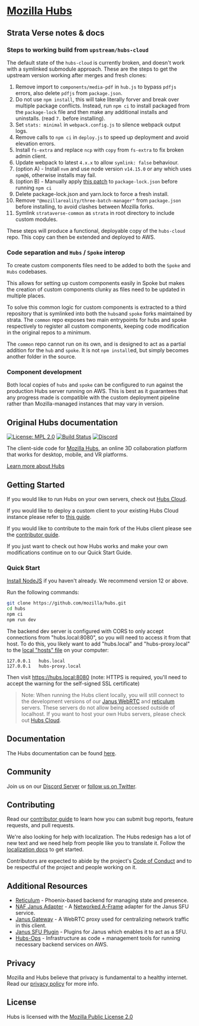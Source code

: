 # [Mozilla Hubs](https://hubs.mozilla.com/)

## Strata Verse notes & docs

### Steps to working build from `upstream/hubs-cloud`

The default state of the `hubs-cloud` is currently broken, and doesn't
work with a symlinked submodule approach. These are the steps to 
get the upstream version working after merges and fresh clones:

1. Remove import to `components/media-pdf` in `hub.js` to bypass `pdfjs` errors, also delete `pdfjs` from `package.json`.
2. Do not use `npm install`, this will take literally forver and break over multiple package conflicts. Instead, run `npm ci` to install packaged from the `package-lock` file and then make any additional installs and uninstalls. (read `7.` before installing).
3. Set `stats: minimal` in `webpack.config.js` to silence webpack output logs.
4. Remove calls to `npm ci` in `deploy.js` to speed up deployment and avoid elevation errors.
5. Install `fs-extra` and replace `ncp` with `copy` from `fs-extra` to fix broken admin client.
6. Update webpack to latest `4.x.x` to allow `symlink: false` behaviour.
7. (option A) - Install `nvm` and use node version `v14.15.0` or any which uses `npm@6`, otherwise installs may fail.
7. (option B) - Manually apply [this patch](https://github.com/mozilla/hubs/pull/5473/commits/8a7b07d0951ee1f22f4c5bd6b435ee14b0272cca) to `package-lock.json` before running `npm ci`
8. Delete package-lock.json and yarn.lock to force a fresh install.
9. Remove `"@mozillareality/three-batch-manager"` from `package.json` before installing, to avoid clashes between Mozilla forks.
10. Symlink `strataverse-common` as `strata` in root directory to include custom modules.

These steps will produce a functional, deployable copy of the `hubs-cloud` repo.
This copy can then be extended and deployed to AWS.

### Code separation and `Hubs` / `Spoke` interop
To create custom components files need to be added to both the `Spoke` and `Hubs` codebases.

This allows for setting up custom components easily in Spoke but makes the creation of custom components clunky
as files need to be updated in multiple places. 

To solve this common logic for custom components is extracted to a third repository that is symlinked into both the `hubs`and `spoke` forks maintained by strata. The `common` repo exposes two main entrypoints for hubs and spoke respectively to register all custom components, keeping code modification in the original repos
to a minimum.

The `common` repo cannot run on its own, and is designed to act as a partial addition for the `hub` and `spoke`.
It is not `npm install`ed, but simply becomes another folder in the source.

### Component development
Both local copies of `hubs` and `spoke` can be configured to run against the production Hubs server running on AWS. This is best as it guarantees that any progress made is compatible with the custom deployment pipeline rather than Mozilla-managed instances that may vary in version.


## Original Hubs documentation

[![License: MPL 2.0](https://img.shields.io/badge/License-MPL%202.0-brightgreen.svg)](https://opensource.org/licenses/MPL-2.0) [![Build Status](https://travis-ci.org/mozilla/hubs.svg?branch=master)](https://travis-ci.org/mozilla/hubs) [![Discord](https://img.shields.io/discord/498741086295031808)](https://discord.gg/CzAbuGu)

The client-side code for [Mozilla Hubs](https://hubs.mozilla.com/), an online 3D collaboration platform that works for desktop, mobile, and VR platforms.

[Learn more about Hubs](https://hubs.mozilla.com/docs/welcome.html)

## Getting Started

If you would like to run Hubs on your own servers, check out [Hubs Cloud](https://hubs.mozilla.com/docs/hubs-cloud-intro.html).

If you would like to deploy a custom client to your existing Hubs Cloud instance please refer to [this guide](https://hubs.mozilla.com/docs/hubs-cloud-custom-clients.html).

If you would like to contribute to the main fork of the Hubs client please see the [contributor guide](./CONTRIBUTING.md).

If you just want to check out how Hubs works and make your own modifications continue on to our Quick Start Guide.

### Quick Start

[Install NodeJS](https://nodejs.org) if you haven't already. We recommend version 12 or above.

Run the following commands:

```bash
git clone https://github.com/mozilla/hubs.git
cd hubs
npm ci
npm run dev
```

The backend dev server is configured with CORS to only accept connections from "hubs.local:8080", so you will need to access it from that host. To do this, you likely want to add "hubs.local" and "hubs-proxy.local" to the [local "hosts" file](https://phoenixnap.com/kb/how-to-edit-hosts-file-in-windows-mac-or-linux) on your computer:

```
127.0.0.1	hubs.local
127.0.0.1	hubs-proxy.local
```

Then visit https://hubs.local:8080 (note: HTTPS is required, you'll need to accept the warning for the self-signed SSL certificate)

> Note: When running the Hubs client locally, you will still connect to the development versions of our [Janus WebRTC](https://github.com/mozilla/janus-plugin-sfu) and [reticulum](https://github.com/mozilla/reticulum) servers. These servers do not allow being accessed outside of localhost. If you want to host your own Hubs servers, please check out [Hubs Cloud](https://hubs.mozilla.com/docs/hubs-cloud-intro.html).

## Documentation

The Hubs documentation can be found [here](https://hubs.mozilla.com/docs).

## Community

Join us on our [Discord Server](https://discord.gg/CzAbuGu) or [follow us on Twitter](https://twitter.com/MozillaHubs).

## Contributing

Read our [contributor guide](./CONTRIBUTING.md) to learn how you can submit bug reports, feature requests, and pull requests.

We're also looking for help with localization. The Hubs redesign has a lot of new text and we need help from people like you to translate it. Follow the [localization docs](./src/assets/locales/README.md) to get started.

Contributors are expected to abide by the project's [Code of Conduct](./CODE_OF_CONDUCT.md) and to be respectful of the project and people working on it.

## Additional Resources

* [Reticulum](https://github.com/mozilla/reticulum) - Phoenix-based backend for managing state and presence.
* [NAF Janus Adapter](https://github.com/mozilla/naf-janus-adapter) - A [Networked A-Frame](https://github.com/networked-aframe) adapter for the Janus SFU service.
* [Janus Gateway](https://github.com/meetecho/janus-gateway) - A WebRTC proxy used for centralizing network traffic in this client.
* [Janus SFU Plugin](https://github.com/mozilla/janus-plugin-sfu) - Plugins for Janus which enables it to act as a SFU.
* [Hubs-Ops](https://github.com/mozilla/hubs-ops) - Infrastructure as code + management tools for running necessary backend services on AWS.

## Privacy

Mozilla and Hubs believe that privacy is fundamental to a healthy internet. Read our [privacy policy](./PRIVACY.md) for more info.

## License

Hubs is licensed with the [Mozilla Public License 2.0](./LICENSE)
